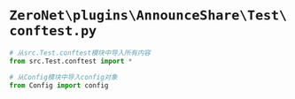 # `ZeroNet\plugins\AnnounceShare\Test\conftest.py`

```py
# 从src.Test.conftest模块中导入所有内容
from src.Test.conftest import *

# 从Config模块中导入config对象
from Config import config
```